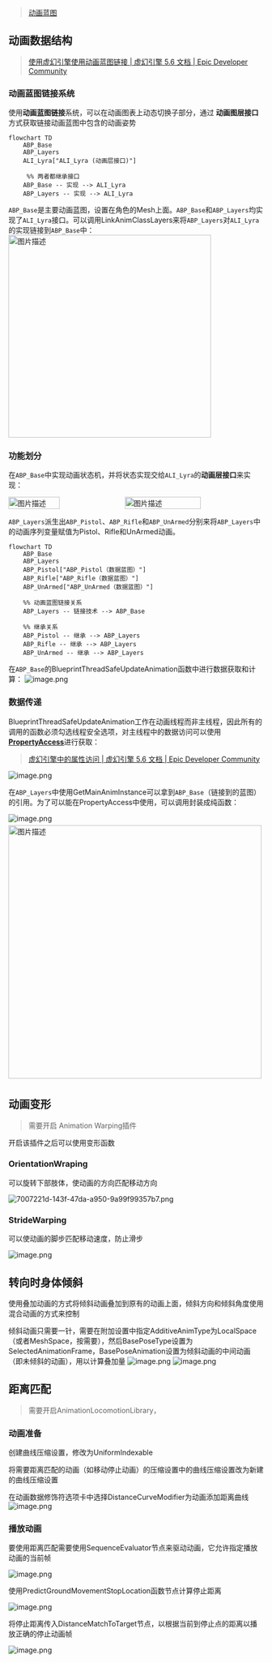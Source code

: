 > [动画蓝图](./动画蓝图.md)

## 动画数据结构

> [使用虚幻引擎使用动画蓝图链接 | 虚幻引擎 5.6 文档 | Epic Developer Community](https://dev.epicgames.com/documentation/zh-cn/unreal-engine/using-animation-blueprint-linking-in-unreal-engine)

### 动画蓝图链接系统

使用**动画蓝图链接**系统，可以在动画图表上动态切换子部分，通过 **动画图层接口** 方式获取链接动画蓝图中包含的动画姿势

```mermaid
flowchart TD
    ABP_Base
    ABP_Layers
	ALI_Lyra["ALI_Lyra (动画层接口)"]

     %% 两者都继承接口
    ABP_Base -- 实现 --> ALI_Lyra
    ABP_Layers -- 实现 --> ALI_Lyra
```

<code>ABP_Base</code>是主要动画蓝图，设置在角色的Mesh上面。<code>ABP_Base</code>和<code>ABP_Layers</code>均实现了<code>ALI_Lyra</code>接口。可以调用LinkAnimClassLayers来将<code>ABP_Layers</code>对<code>ALI_Lyra</code>的实现链接到<code>ABP_Base</code>中：
<img src="https://raw.githubusercontent.com/RorySpt/note-gen-image-sync/main/b330f9f6-24f6-402e-9341-4a0327277da4.png" 
alt="图片描述" 
width="400" />

### 功能划分

在`ABP_Base`中实现动画状态机，并将状态实现交给`ALI_Lyra`的**动画层接口**来实现：

<div style="display: flex; justify-content: space-between; gap: 5px; margin: 10px 0;">
<img src="https://raw.githubusercontent.com/RorySpt/note-gen-image-sync/main/7a8c8d9e-619a-4b6c-b331-cbc7bd716f3b.png"
alt="图片描述"
width="45%" />
<img src="https://raw.githubusercontent.com/RorySpt/note-gen-image-sync/main/63883565-3c9a-4f5d-a21a-a1b8c9c7efc4.png"
alt="图片描述"
width="55%"
/>

</div>

`ABP_Layers`派生出`ABP_Pistol`、`ABP_Rifle`和`ABP_UnArmed`分别来将`ABP_Layers`中的动画序列变量赋值为Pistol、Rifle和UnArmed动画。

```mermaid
flowchart TD
    ABP_Base
    ABP_Layers
    ABP_Pistol["ABP_Pistol（数据蓝图）"]
    ABP_Rifle["ABP_Rifle（数据蓝图）"]
    ABP_UnArmed["ABP_UnArmed（数据蓝图）"]

    %% 动画蓝图链接关系
    ABP_Layers -- 链接技术 --> ABP_Base

    %% 继承关系
    ABP_Pistol -- 继承 --> ABP_Layers
    ABP_Rifle -- 继承 --> ABP_Layers
    ABP_UnArmed -- 继承 --> ABP_Layers
```

在`ABP_Base`的BlueprintThreadSafeUpdateAnimation函数中进行数据获取和计算：
![image.png](https://raw.githubusercontent.com/RorySpt/note-gen-image-sync/main/45c5c25e-0835-43bb-a51f-f8a7a4d3390e.png)

### 数据传递

BlueprintThreadSafeUpdateAnimation工作在动画线程而非主线程，因此所有的调用的函数必须勾选线程安全选项，对主线程中的数据访问可以使用[**PropertyAccess**](https://dev.epicgames.com/documentation/zh-cn/unreal-engine/property-access-in-unreal-engine)进行获取：

> [虚幻引擎中的属性访问 | 虚幻引擎 5.6 文档 | Epic Developer Community](https://dev.epicgames.com/documentation/zh-cn/unreal-engine/property-access-in-unreal-engine)

![image.png](https://raw.githubusercontent.com/RorySpt/note-gen-image-sync/main/db1dce6b-3654-492e-baa0-e85d63ed167f.png)



在`ABP_Layers`中使用GetMainAnimInstance可以拿到`ABP_Base`（链接到的蓝图）的引用。为了可以能在PropertyAccess中使用，可以调用封装成纯函数：

![image.png](https://raw.githubusercontent.com/RorySpt/note-gen-image-sync/main/cf75184b-56af-4c63-a0ec-c2db2918b17d.png)<img src="https://raw.githubusercontent.com/RorySpt/note-gen-image-sync/main/c628463c-be13-48a7-b316-a0013432cbea.png"
alt="图片描述"
style="margin: 5px 0;"
width="500"/>


## 动画变形

> 需要开启 Animation Warping插件

开启该插件之后可以使用变形函数

### OrientationWraping

可以旋转下部肢体，使动画的方向匹配移动方向

![7007221d-143f-47da-a950-9a99f99357b7.png](https://raw.githubusercontent.com/RorySpt/note-gen-image-sync/main/7007221d-143f-47da-a950-9a99f99357b7.png)

### StrideWarping

可以使动画的脚步匹配移动速度，防止滑步

![image.png](https://raw.githubusercontent.com/RorySpt/note-gen-image-sync/main/d84c551c-06f4-4d18-952c-aed4aef02cc6.png)

## 转向时身体倾斜

使用叠加动画的方式将倾斜动画叠加到原有的动画上面，倾斜方向和倾斜角度使用混合动画的方式来控制

倾斜动画只需要一针，需要在附加设置中指定AdditiveAnimType为LocalSpace（或者MeshSpace，按需要），然后BasePoseType设置为SelectedAnimationFrame，BasePoseAnimation设置为倾斜动画的中间动画（即未倾斜的动画），用以计算叠加量
![image.png](https://raw.githubusercontent.com/RorySpt/note-gen-image-sync/main/9d81e024-32e8-497a-8997-74070bc451d9.png)
![image.png](https://raw.githubusercontent.com/RorySpt/note-gen-image-sync/main/d3fcd23c-ebc2-466d-b159-1e43f2e96398.png)

## 距离匹配

> 需要开启AnimationLocomotionLibrary，

### 动画准备

创建曲线压缩设置，修改为UniformIndexable

将需要距离匹配的动画（如移动停止动画）的压缩设置中的曲线压缩设置改为新建的曲线压缩设置

在动画数据修饰符选项卡中选择DistanceCurveModifier为动画添加距离曲线
![image.png](https://raw.githubusercontent.com/RorySpt/note-gen-image-sync/main/655e104a-caad-493e-930f-14b64d1e6ddd.png)

### 播放动画

要使用距离匹配需要使用SequenceEvaluator节点来驱动动画，它允许指定播放动画的当前帧

![image.png](https://raw.githubusercontent.com/RorySpt/note-gen-image-sync/main/2f939843-2630-4d3f-8d73-fa784fde1b6b.png)

使用PredictGroundMovementStopLocation函数节点计算停止距离

![image.png](https://raw.githubusercontent.com/RorySpt/note-gen-image-sync/main/3d4f6ed5-7817-447a-b65c-b57ce39a30c0.png)

将停止距离传入DistanceMatchToTarget节点，以根据当前到停止点的距离以播放正确的停止动画帧

![image.png](https://raw.githubusercontent.com/RorySpt/note-gen-image-sync/main/803298d3-31ef-4a24-abf7-559bd5cfb589.png)

```

```

